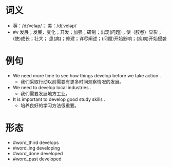 # 词义
- 英：/dɪˈveləp/； 美：/dɪˈveləp/
- #v 发展；发展，变化；开发；加强；研制；出现(问题)；使（胶卷）显影；(使)成长；壮大； 患(病)；修建；详尽阐述；(问题)开始影响；(疾病)开始侵袭
# 例句
- We need more time to see how things develop before we take action .
	- 我们采取行动以前需要有更多时间观察情况的发展。
- We need to develop local industries .
	- 我们需要发展地方工业。
- It is important to develop good study skills .
	- 培养良好的学习方法很重要。
# 形态
- #word_third develops
- #word_ing developing
- #word_done developed
- #word_past developed

